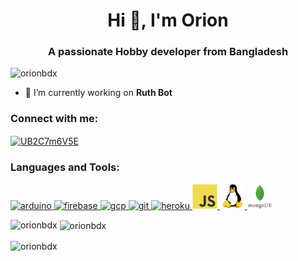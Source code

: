 <h1 align="center">Hi 👋, I'm Orion</h1>
<h3 align="center">A passionate Hobby developer from Bangladesh</h3>

<p align="left"> <img src="https://komarev.com/ghpvc/?username=orionbdx&label=Profile%20views&color=0088ff&style=flat" alt="orionbdx" /> </p>

- 🔭 I’m currently working on **Ruth Bot**

<h3 align="left">Connect with me:</h3>
<p align="left">
<a href="https://discord.gg/UB2C7m6V5E" target="blank"><img align="center" src="https://raw.githubusercontent.com/rahuldkjain/github-profile-readme-generator/master/src/images/icons/Social/discord.svg" alt="UB2C7m6V5E" height="30" width="40" /></a>
</p>

<h3 align="left">Languages and Tools:</h3>
<p align="left"> <a href="https://www.arduino.cc/" target="_blank" rel="noreferrer"> <img src="https://cdn.worldvectorlogo.com/logos/arduino-1.svg" alt="arduino" width="40" height="40"/> </a> <a href="https://firebase.google.com/" target="_blank" rel="noreferrer"> <img src="https://www.vectorlogo.zone/logos/firebase/firebase-icon.svg" alt="firebase" width="40" height="40"/> </a> <a href="https://cloud.google.com" target="_blank" rel="noreferrer"> <img src="https://www.vectorlogo.zone/logos/google_cloud/google_cloud-icon.svg" alt="gcp" width="40" height="40"/> </a> <a href="https://git-scm.com/" target="_blank" rel="noreferrer"> <img src="https://www.vectorlogo.zone/logos/git-scm/git-scm-icon.svg" alt="git" width="40" height="40"/> </a> <a href="https://heroku.com" target="_blank" rel="noreferrer"> <img src="https://www.vectorlogo.zone/logos/heroku/heroku-icon.svg" alt="heroku" width="40" height="40"/> </a> <a href="https://developer.mozilla.org/en-US/docs/Web/JavaScript" target="_blank" rel="noreferrer"> <img src="https://raw.githubusercontent.com/devicons/devicon/master/icons/javascript/javascript-original.svg" alt="javascript" width="40" height="40"/> </a> <a href="https://www.linux.org/" target="_blank" rel="noreferrer"> <img src="https://raw.githubusercontent.com/devicons/devicon/master/icons/linux/linux-original.svg" alt="linux" width="40" height="40"/> </a> <a href="https://www.mongodb.com/" target="_blank" rel="noreferrer"> <img src="https://raw.githubusercontent.com/devicons/devicon/master/icons/mongodb/mongodb-original-wordmark.svg" alt="mongodb" width="40" height="40"/> </a> </p>

<p><img align="left" src="https://github-readme-stats.vercel.app/api/top-langs?username=orionbdx&show_icons=true&locale=en&layout=compact" alt="orionbdx" /></p>

<p>&nbsp;<img align="center" src="https://github-readme-stats.vercel.app/api?username=orionbdx&show_icons=true&locale=en" alt="orionbdx" /></p>

<p><img align="center" src="https://github-readme-streak-stats.herokuapp.com/?user=orionbdx&" alt="orionbdx" /></p>
